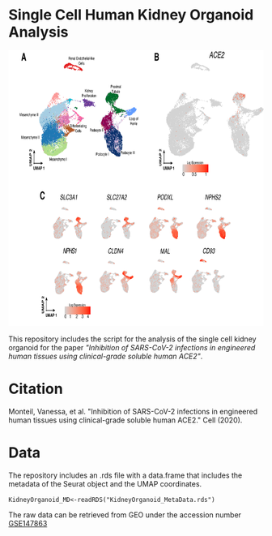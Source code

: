 # Single Cell Human Kidney Organoid Analysis

<img src="https://github.com/jpromeror/SC_KidneyOrganoid_ACE2/blob/master/SuppFigure2.png?raw=true" width="760" height="544">

This repository includes the script for the analysis of the single cell kidney organoid for the paper 
*"Inhibition of SARS-CoV-2 infections in engineered human tissues using clinical-grade soluble human ACE2"*.

# Citation
Monteil, Vanessa, et al. "Inhibition of SARS-CoV-2 infections in engineered human tissues using clinical-grade soluble human ACE2." Cell (2020).

# Data
The repository includes an .rds file with a data.frame that includes the metadata of the Seurat object and the UMAP coordinates.

```{r, eval=FALSE}
KidneyOrganoid_MD<-readRDS("KidneyOrganoid_MetaData.rds")
```

The raw data can be retrieved from GEO under the accession number [GSE147863](https://www.ncbi.nlm.nih.gov/geo/query/acc.cgi?acc=GSE147863)
